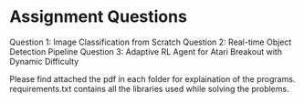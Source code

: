 ﻿# Assignment Questions

 Question 1: Image Classification from Scratch
 Question 2: Real-time Object Detection Pipeline
 Question 3: Adaptive RL Agent for Atari Breakout with Dynamic Difficulty

Please find attached the pdf in each folder for explaination of the programs. requirements.txt contains all the libraries used while solving the problems. 
